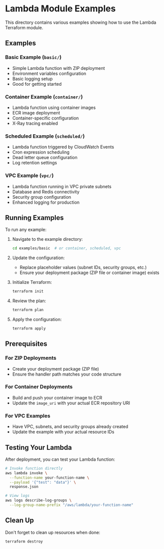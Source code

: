 # Lambda Module Examples

This directory contains various examples showing how to use the Lambda Terraform module.

## Examples

### Basic Example (`basic/`)
- Simple Lambda function with ZIP deployment
- Environment variables configuration
- Basic logging setup
- Good for getting started

### Container Example (`container/`)
- Lambda function using container images
- ECR image deployment
- Container-specific configuration
- X-Ray tracing enabled

### Scheduled Example (`scheduled/`)
- Lambda function triggered by CloudWatch Events
- Cron expression scheduling
- Dead letter queue configuration
- Log retention settings

### VPC Example (`vpc/`)
- Lambda function running in VPC private subnets
- Database and Redis connectivity
- Security group configuration
- Enhanced logging for production

## Running Examples

To run any example:

1. Navigate to the example directory:
   ```bash
   cd examples/basic  # or container, scheduled, vpc
   ```

2. Update the configuration:
   - Replace placeholder values (subnet IDs, security groups, etc.)
   - Ensure your deployment package (ZIP file or container image) exists

3. Initialize Terraform:
   ```bash
   terraform init
   ```

4. Review the plan:
   ```bash
   terraform plan
   ```

5. Apply the configuration:
   ```bash
   terraform apply
   ```

## Prerequisites

### For ZIP Deployments
- Create your deployment package (ZIP file)
- Ensure the handler path matches your code structure

### For Container Deployments  
- Build and push your container image to ECR
- Update the `image_uri` with your actual ECR repository URI

### For VPC Examples
- Have VPC, subnets, and security groups already created
- Update the example with your actual resource IDs

## Testing Your Lambda

After deployment, you can test your Lambda function:

```bash
# Invoke function directly
aws lambda invoke \
  --function-name your-function-name \
  --payload '{"test": "data"}' \
  response.json

# View logs
aws logs describe-log-groups \
  --log-group-name-prefix "/aws/lambda/your-function-name"
```

## Clean Up

Don't forget to clean up resources when done:
```bash
terraform destroy
```
